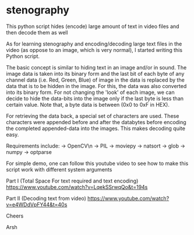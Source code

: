 # stenography
This python script hides (encode) large amount of text in video files and then decode them as well

As for learning stenography and encoding/decoding large text files in the video (as oppose to an image, which is very normal), I started writing this Python script.

The basic concept is similar to hiding text in an image and/or in sound. The image data is taken into its binary form and the last bit of each byte of any channel data (i.e. Red, Green, Blue) of image in the data is replaced by the data that is to be hidden in the image. For this, the data was also converted into its binary form. For not changing the 'look' of each image, we can decide to hide the data-bits into the image only if the last byte is less than certain value. Note that, a byte data is between (0x0 to 0xF in HEX). 

For retrieving the data back, a special set of characters are used. These characters were appended before and after the databytes before encoding the completed appended-data into the images. This makes decoding quite easy. 

Requirements include:
-> OpenCV\n
-> PIL
-> moviepy
-> natsort
-> glob
-> numpy 
-> optparse

For simple demo, one can follow this youtube video to see how to make this script work with different system arguments 

Part I (Total Space For text required and text encoding)
https://www.youtube.com/watch?v=LqekSSrwqQo&t=194s    

Part II (Decoding text from video)
https://www.youtube.com/watch?v=e4WDdVpFY44&t=40s

Cheers 

Arsh
